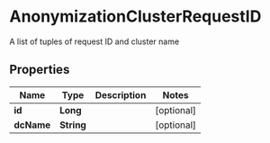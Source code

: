 

# AnonymizationClusterRequestID

A list of tuples of request ID and cluster name

## Properties

| Name | Type | Description | Notes |
|------------ | ------------- | ------------- | -------------|
|**id** | **Long** |  |  [optional] |
|**dcName** | **String** |  |  [optional] |




